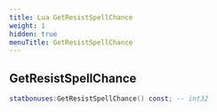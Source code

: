 ```yaml
---
title: Lua GetResistSpellChance
weight: 1
hidden: true
menuTitle: GetResistSpellChance
---
```

## GetResistSpellChance
```lua
statbonuses:GetResistSpellChance() const; -- int32
```